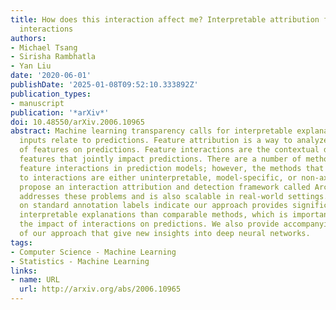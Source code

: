 ```yaml
---
title: How does this interaction affect me? Interpretable attribution for feature
  interactions
authors:
- Michael Tsang
- Sirisha Rambhatla
- Yan Liu
date: '2020-06-01'
publishDate: '2025-01-08T09:52:10.333892Z'
publication_types:
- manuscript
publication: '*arXiv*'
doi: 10.48550/arXiv.2006.10965
abstract: Machine learning transparency calls for interpretable explanations of how
  inputs relate to predictions. Feature attribution is a way to analyze the impact
  of features on predictions. Feature interactions are the contextual dependence between
  features that jointly impact predictions. There are a number of methods that extract
  feature interactions in prediction models; however, the methods that assign attributions
  to interactions are either uninterpretable, model-specific, or non-axiomatic. We
  propose an interaction attribution and detection framework called Archipelago which
  addresses these problems and is also scalable in real-world settings. Our experiments
  on standard annotation labels indicate our approach provides significantly more
  interpretable explanations than comparable methods, which is important for analyzing
  the impact of interactions on predictions. We also provide accompanying visualizations
  of our approach that give new insights into deep neural networks.
tags:
- Computer Science - Machine Learning
- Statistics - Machine Learning
links:
- name: URL
  url: http://arxiv.org/abs/2006.10965
---
```

